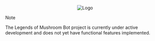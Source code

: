 <p align="center">
  <img src="https://github.com/Leviaria/LOM-LegendsOfMushroomBot/assets/113382526/d5305943-9a31-430b-8485-f6f4a90da00b" alt="Logo" />
</p>

> [!NOTE]
> The Legends of Mushroom Bot project is currently under active development and does not yet have functional features implemented.
